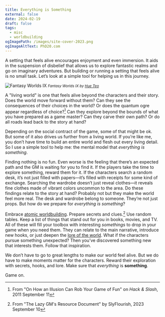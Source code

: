 ```yaml
---
title: Everything is Something
external: false
date: 2024-02-19
draft: false
tags:
  - misc
  - worldbuilding
ogImagePath: /images/site-cover-2023.png
ogImageAltText: PhD20.com
---
```


A setting that feels alive encourages enjoyment and even immersion. It aids in the suspension of disbelief that allows us to explore fantastic realms and go on imaginary adventures. But building or running a setting that feels alive is no small task. Let’s look at a simple tool for helping us in this journey.

![Fantasy Worlds IX](/images/hue-teo-the-man-in-the-darkness.jpg)
<small>*Fantasy Worlds IX by [Hue Teo](https://www.artstation.com/artwork/qeXwD2)*</small>

A "living world" is one that feels alive beyond the characters and their story. Does the world move forward without them? Can they see the consequences of their choices in the world? Or does the quantum ogre appear regardless of choice?[^1] Can they explore beyond the bounds of what you have prepared as a game master? Can they carve their own path? Or do all roads lead back to the story at hand?

Depending on the social contract of the game, some of that might be ok. But some of it also drives us further from a living world. If you’re like me, you don’t have time to build an entire world and flesh out every living detail. So I use a simple tool to help me: the mental model that *everything is something*.

Finding nothing is no fun. Even worse is the feeling that there’s an expected path and the GM is waiting for you to find it. If the players take the time to explore something, reward them for it. If the characters search a random desk, it’s not just filled with papers—it’s filled with receipts for some kind of exchange. Searching the wardrobe doesn’t just reveal clothes—it reveals fine clothes made of vibrant colors uncommon to the area. Do these findings relate to the story at hand? Probably not but they make the world feel more real. The desk and wardrobe belong to someone. They’re not just props. But how do we prepare for *everything is something*?

Embrace [atomic worldbuilding](/blog/atomic-worldbuilding). Prepare secrets and clues.[^2] Use random tables. Keep a list of things that stand out for you in books, movies, and TV. All of these will fill your toolbox with interesting *somethings* to drop in your game when you need them. They can relate to the main narrative, introduce new hooks, or just deepen the [lore of the world](/blog/make-lore-optional). What if the characters pursue something unexpected? Then you’ve discovered something new that interests them. Follow that inspiration. 

We don’t have to go to great lengths to make our world feel alive. But we do have to make moments matter for the characters. Reward their exploration with secrets, hooks, and lore. Make sure that *everything* is **something**. 

Game on.

[^1]: From "On How an Illusion Can Rob Your Game of Fun" on *Hack & Slash*, 2011 September 11
[^2]: From "The Lazy GM's Resource Document" by SlyFlourish, 2023 September 10